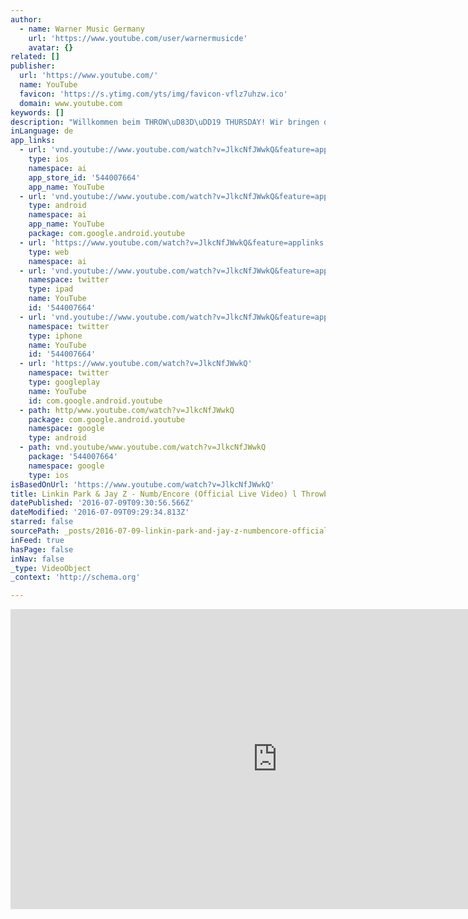```yaml
---
author:
  - name: Warner Music Germany
    url: 'https://www.youtube.com/user/warnermusicde'
    avatar: {}
related: []
publisher:
  url: 'https://www.youtube.com/'
  name: YouTube
  favicon: 'https://s.ytimg.com/yts/img/favicon-vflz7uhzw.ico'
  domain: www.youtube.com
keywords: []
description: "Willkommen beim THROW\uD83D\uDD19 THURSDAY! Wir bringen dir jeden Donnerstag eine verschollene Videoperle der letzten Jahre und Jahrzehnte! ▶▶▶ ▶▶▶ ▬ Fun Facts ▬ ◀◀◀ ◀◀◀ ▶▶▶ DEC. 2004: Linkin Park ft. Jay-Z - Numb/Encore◀◀◀ ▶ Das Musikvideo ist eine Mischung aus der Live Perfomance im \"Roxy Theatre\" und Hinter-Den-Kulissen Material."
inLanguage: de
app_links:
  - url: 'vnd.youtube://www.youtube.com/watch?v=JlkcNfJWwkQ&feature=applinks'
    type: ios
    namespace: ai
    app_store_id: '544007664'
    app_name: YouTube
  - url: 'vnd.youtube://www.youtube.com/watch?v=JlkcNfJWwkQ&feature=applinks'
    type: android
    namespace: ai
    app_name: YouTube
    package: com.google.android.youtube
  - url: 'https://www.youtube.com/watch?v=JlkcNfJWwkQ&feature=applinks'
    type: web
    namespace: ai
  - url: 'vnd.youtube://www.youtube.com/watch?v=JlkcNfJWwkQ&feature=applinks'
    namespace: twitter
    type: ipad
    name: YouTube
    id: '544007664'
  - url: 'vnd.youtube://www.youtube.com/watch?v=JlkcNfJWwkQ&feature=applinks'
    namespace: twitter
    type: iphone
    name: YouTube
    id: '544007664'
  - url: 'https://www.youtube.com/watch?v=JlkcNfJWwkQ'
    namespace: twitter
    type: googleplay
    name: YouTube
    id: com.google.android.youtube
  - path: http/www.youtube.com/watch?v=JlkcNfJWwkQ
    package: com.google.android.youtube
    namespace: google
    type: android
  - path: vnd.youtube/www.youtube.com/watch?v=JlkcNfJWwkQ
    package: '544007664'
    namespace: google
    type: ios
isBasedOnUrl: 'https://www.youtube.com/watch?v=JlkcNfJWwkQ'
title: Linkin Park & Jay Z - Numb/Encore (Official Live Video) l Throwback Thursday
datePublished: '2016-07-09T09:30:56.566Z'
dateModified: '2016-07-09T09:29:34.813Z'
starred: false
sourcePath: _posts/2016-07-09-linkin-park-and-jay-z-numbencore-official-live-video-l-th.md
inFeed: true
hasPage: false
inNav: false
_type: VideoObject
_context: 'http://schema.org'

---
```

<iframe src="https://cdn.embedly.com/widgets/media.html?src=https%3A%2F%2Fwww.youtube.com%2Fembed%2FJlkcNfJWwkQ%3Ffeature%3Doembed&amp;url=http%3A%2F%2Fwww.youtube.com%2Fwatch%3Fv%3DJlkcNfJWwkQ&amp;image=https%3A%2F%2Fi.ytimg.com%2Fvi%2FJlkcNfJWwkQ%2Fhqdefault.jpg&amp;key=b7d04c9b404c499eba89ee7072e1c4f7&amp;type=text%2Fhtml&amp;schema=youtube" width="854" height="480" scrolling="no" frameborder="0" allowfullscreen="" style=""></iframe>